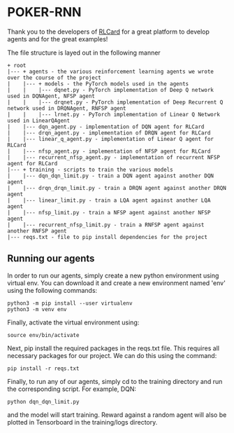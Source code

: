 # POKER-RNN

Thank you to the developers of [RLCard](https://github.com/datamllab/rlcard) for a great platform to develop agents and for the great examples!

The file structure is layed out in the following manner

```
+ root
|--- + agents - the various reinforcement learning agents we wrote over the course of the project
|    |--- + models - the PyTorch models used in the agents
|    |    |--- dqnet.py - PyTorch implementation of Deep Q network used in DQNAgent, NFSP agent
|    |    |--- drqnet.py - PyTorch implementation of Deep Recurrent Q network used in DRQNAgent, RNFSP agent
|    |    |--- lrnet.py - PyTorch implementation of Linear Q Network used in LinearQAgent
|    |--- dqn_agent.py - implementation of DQN agent for RLCard
|    |--- drqn_agent.py - implementation of DRQN agent for RLCard
|    |--- linear_q_agent.py - implementation of Linear Q agent for RLCard
|    |--- nfsp_agent.py - implementation of NFSP agent for RLCard
|    |--- recurrent_nfsp_agent.py - implementation of recurrent NFSP agent for RLCard
|--- + training - scripts to train the various models
|    |--- dqn_dqn_limit.py - train a DQN agent against another DQN agent
|    |--- drqn_drqn_limit.py - train a DRQN agent against another DRQN agent
|    |--- linear_limit.py - train a LQA agent against another LQA agent
|    |--- nfsp_limit.py - train a NFSP agent against another NFSP agent
|    |--- recurrent_nfsp_limit.py - train a RNFSP agent against another RNFSP agent
|--- reqs.txt - file to pip install dependencies for the project
```

## Running our agents
In order to run our agents, simply create a new python environment using virtual env. You can download it and create a new environment named 'env' using the following commands:

```
python3 -m pip install --user virtualenv
python3 -m venv env
```

Finally, activate the virtual environment using:

```
source env/bin/activate
```


Next, pip install the required packages in the reqs.txt file. This requires all necessary packages for our project. We can do this using the command:

```
pip install -r reqs.txt
```

Finally, to run any of our agents, simply cd to the training directory and run the corresponding script. For example, DQN:

```
python dqn_dqn_limit.py
```

and the model will start training. Reward against a random agent will also be plotted in Tensorboard in the training/logs directory.
